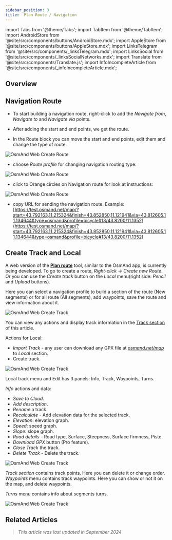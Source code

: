 ```yaml
---
sidebar_position: 3
title:  Plan Route / Navigation
---
```


import Tabs from '@theme/Tabs';
import TabItem from '@theme/TabItem';
import AndroidStore from '@site/src/components/buttons/AndroidStore.mdx';
import AppleStore from '@site/src/components/buttons/AppleStore.mdx';
import LinksTelegram from '@site/src/components/_linksTelegram.mdx';
import LinksSocial from '@site/src/components/_linksSocialNetworks.mdx';
import Translate from '@site/src/components/Translate.js';
import InfoIncompleteArticle from '@site/src/components/_infoIncompleteArticle.mdx';

<InfoIncompleteArticle/>


## Overview


## Navigation Route

- To start building a navigation route, right-click to add the *Navigate from*,  *Navigate to* and *Navigate via* points.

- After adding the start and end points, we get the route.

- In the Route block you can move the start and end points, edit them and change the type of route.

![OsmAnd Web Create Route](@site/static/img/web/navigation.png)

- choose *Route profile* for changing navigation routing type:

![OsmAnd Web Create Route](@site/static/img/web/profile_type.png)

- click to Orange circles on Navigation route for look at instructions:

![OsmAnd Web Create Route](@site/static/img/web/nav_instr.png)

- copy URL for sending the navigation route. Example: [https://test.osmand.net/map/?start=43.792163,11.215324&finish=43.852850,11.121941&via=43.812605,11.134644&type=osmand&profile=bicycle#13/43.8200/11.1352](https://test.osmand.net/map/?start=43.792163,11.215324&finish=43.852850,11.121941&via=43.812605,11.134644&type=osmand&profile=bicycle#13/43.8200/11.1352)


## Create Track and Local

A web version of the [**Plan route**](../plan-route/create-route.md) tool, similar to the OsmAnd app, is currently being developed. To go to create a route, *Right-click → Create new Route*.  Or you can use the *Create track* button on the *Local* menu(right side: *Pencil* and *Upload* buttons).

Here you can select a navigation profile to build a section of the route (New segments) or for all route (All segments), add waypoints, save the route and view information about it.  

![OsmAnd Web Create Track](@site/static/img/web/create_route.png)

You can view any actions and display track information in the [Track section](#tracks) of this article.

Actions for Local:

- *Import Track* - any user can download any GPX file at [*osmand.net/map*](https://osmand.net/map) to *Local* section.  
- Create track.

![OsmAnd Web Create Track](@site/static/img/web/create_route_2.png)

Local track menu and Edit has 3 panels: Info, Track, Waypoints, Turns.

*Info* actions and data:

  - *Save to Cloud*.
  - *Add description*.
  - *Rename* a track.
  - *Recalculate* - Add elevation data for the selected track.
  - *Elevation*: elevation graph.
  - *Speed*: speed graph.  
  - *Slope*: slope graph.  
  - *Road details* - Road type, Surface, Steepness, Surface firmness, Piste.
  - *Download GPX* button (Pro feature).
  - *Close Track* the track.
  - *Delete Track* - Delete the track.

![OsmAnd Web Create Track](@site/static/img/web/create_route_3.png)


*Track section* contains track points. Here you can delete it or change order.
*Waypoints* menu contains track waypoints. Here you can show or not it on the map, and delete waypoints.

*Turns* menu contains info about segments turns.

![OsmAnd Web Create Track](@site/static/img/web/create_route_1.png)


## Related Articles

> *This article was last updated in September 2024*
